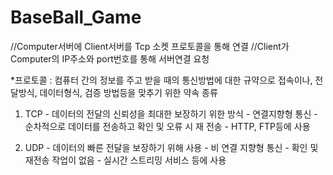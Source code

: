 # BaseBall_Game


//Computer서버에 Client서버를 Tcp 소켓 프로토콜을 통해 연결
//Client가 Computer의 IP주소와 port번호를 통해 서버연결 요청



*프로토콜 : 컴퓨터 간의 정보를 주고 받을 때의 통신방법에 대한 규약으로 접속이나, 전달방식, 데이터형식, 검증 방법등을 맞추기 위한 약속
종류 
1) TCP  - 데이터의 전달의 신뢰성을 최대한 보장하기 위한 방식
        - 연결지향형 통신
        - 순차적으로 데이터를 전송하고 확인 및 오류 시 재 전송
        - HTTP, FTP등에 사용

2) UDP  - 데이터의 빠른 전달을 보장하기 위해 사용
        - 비 연결 지향형 통신
        - 확인 및 재전송 작업이 없음
        - 실시간 스트리밍 서비스 등에 사용
